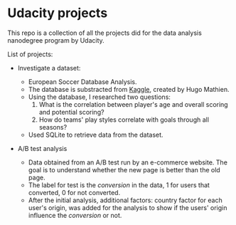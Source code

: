 # Udacity projects

This repo is a collection of all the projects did for the data analysis nanodegree program by Udacity.

List of projects:
* Investigate a dataset:
  * European Soccer Database Analysis.
  * The database is substracted from [Kaggle](https://www.kaggle.com/hugomathien/soccer), created by Hugo Mathien.
  * Using the database, I researched two questions:
    1. What is the correlation between player's age and overall scoring and potential scoring?
    2. How do teams' play styles correlate with goals through all seasons?
  * Used SQLite to retrieve data from the dataset.

* A/B test analysis
  * Data obtained from an A/B test run by an e-commerce website. The goal is to understand whether the new page is better than the old page.
  * The label for test is the *conversion* in the data, 1 for users that converted,  0 for not converted. 
  * After the initial analysis, additional factors: country factor for each user's origin, was added for the analysis to show if the users' origin influence the *conversion* or not.